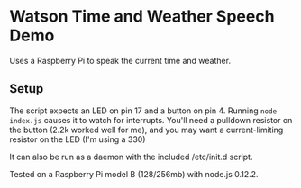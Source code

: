 Watson Time and Weather Speech Demo
===================================

Uses a Raspberry Pi to speak the current time and weather.

Setup
----

The script expects an LED on pin 17 and a button on pin 4. Running `node index.js` causes it to watch for interrupts.
You'll need a pulldown resistor on the button (2.2k worked well for me), and you may want a current-limiting resistor on the LED (I'm using a 330)

It can also be run as a daemon with the included /etc/init.d script.

Tested on a Raspberry Pi model B (128/256mb) with node.js 0.12.2.
